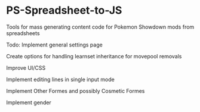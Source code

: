 # PS-Spreadsheet-to-JS
Tools for mass generating content code for Pokemon Showdown mods from spreadsheets

Todo:
Implement general settings page

Create options for handling learnset inheritance for movepool removals

Improve UI/CSS

Implement editing lines in single input mode

Implement Other Formes and possibly Cosmetic Formes

Implement gender
